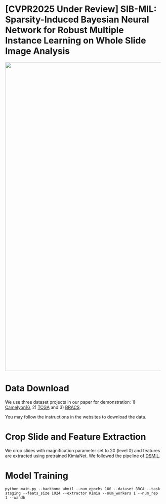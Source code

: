 # [CVPR2025 Under Review] SIB-MIL: Sparsity-Induced Bayesian Neural Network for Robust Multiple Instance Learning on Whole Slide Image Analysis

[//]: # (This repository holds the Pytorch implementation for the ReMix augmentation described in the paper )

[//]: # (> [**ReMix: A General and Efficient Framework for Multiple Instance Learning based Whole Slide Image Classification**]&#40;https://arxiv.org/abs/2207.01805&#41;,  )

[//]: # (> Jiawei Yang, Hanbo Chen, Yu Zhao, Fan Yang,  Yao Zhang, Lei He, and Jianhua Yao    )

[//]: # (> International Conference on Medical Image Computing and Computer Assisted Intervention &#40;MICCAI&#41;, 2022 )



<p align="center">
  <img src="Framework-min.png" width="1000">
</p>


[//]: # (# Installation)

[//]: # ()
[//]: # (We use [Remix]&#40;https://github.com/1st-Yasuo/ReMix&#41; as the original codebase.)

# Data Download
We use three dataset projects in our paper for demonstration: 1) [Camelyon16](https://camelyon16.grand-challenge.org/), 2) [TCGA](https://portal.gdc.cancer.gov/) and 3) [BRACS](https://www.bracs.icar.cnr.it/). 

You may follow the instructions in the websites to download the data.

# Crop Slide and Feature Extraction
We crop slides with magnification parameter set to 20 (level 0) and features are extracted using pretrained KimiaNet. We followed the pipeline of [DSMIL](https://github.com/binli123/dsmil-wsi).

[//]: # (For implementation details, please refer to our previous project [WSI-HGNN]&#40;https://github.com/HKU-MedAI/WSI-HGNN&#41;.)

# Model Training

```shell
python main.py --backbone abmil --num_epochs 100 --dataset BRCA --task staging --feats_size 1024 --extractor Kimia --num_workers 1 --num_rep 1 --wandb
```


